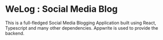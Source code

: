# WeLog : Social Media Blog

This is a full-fledged Social Media Blogging Application built using React, Typescript and many other dependencies. Appwrite is used to provide the backend.
